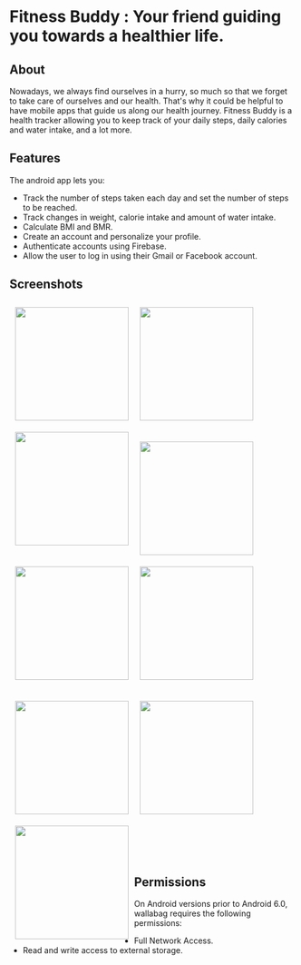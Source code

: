 # Fitness Buddy : Your friend guiding you towards a healthier life.

## About

Nowadays, we always find ourselves in a hurry, so much so that we forget to take care of ourselves and our health.
That's why it could be helpful to have mobile apps that guide us along our health journey.
Fitness Buddy is a health tracker allowing you to keep track of your daily steps, daily calories and water intake,
and a lot more.

## Features

The android app lets you:
- Track the number of steps taken each day and set the number of steps to be reached.
- Track changes in weight, calorie intake and amount of water intake.
- Calculate BMI and BMR.
- Create an account and personalize your profile.
- Authenticate accounts using Firebase.
- Allow the user to log in using their Gmail or Facebook account.

## Screenshots

<img src="https://github.com/Arij-Hm/Trackini-Health-Tracker/blob/main/Screenshots/Fitness%20Buddy%201.jpg" align="left"
width="200"
    hspace="10" vspace="10">
<img src="https://github.com/Arij-Hm/Trackini-Health-Tracker/blob/main/Screenshots/Fitness%20Buddy%202.jpg" align="center"
width="200"
    hspace="10" vspace="10">
<img src="https://github.com/Arij-Hm/Trackini-Health-Tracker/blob/main/Screenshots/Fitness%20Buddy%203.jpg" align="left"
width="200"
    hspace="10" vspace="10">
<br>
<br>
<img src="https://github.com/Arij-Hm/Trackini-Health-Tracker/blob/main/Screenshots/Fitness%20Buddy%204.jpg" align="center"
width="200"
    hspace="10" vspace="10">
<img src="https://github.com/Arij-Hm/Trackini-Health-Tracker/blob/main/Screenshots/Fitness%20Buddy%205.jpg" align="left"
width="200"
    hspace="10" vspace="10">
<img src="https://github.com/Arij-Hm/Trackini-Health-Tracker/blob/main/Screenshots/Fitness%20Buddy%206.jpg" align="center"
width="200"
    hspace="10" vspace="10">
<br>
<br>
<img src="https://github.com/Arij-Hm/Trackini-Health-Tracker/blob/main/Screenshots/Fitness%20Buddy%207.jpg" align="left"
width="200"
    hspace="10" vspace="10">
<img src="https://github.com/Arij-Hm/Trackini-Health-Tracker/blob/main/Screenshots/Fitness%20Buddy%208.jpg" align="center"
width="200"
    hspace="10" vspace="10">
<img src="https://github.com/Arij-Hm/Trackini-Health-Tracker/blob/main/Screenshots/Fitness%20Buddy%209.jpg" align="left"
width="200"
    hspace="10" vspace="10">
<br>
<br>
<br>
<br>
<br>




## Permissions

On Android versions prior to Android 6.0, wallabag requires the following permissions:
- Full Network Access.
- Read and write access to external storage.
